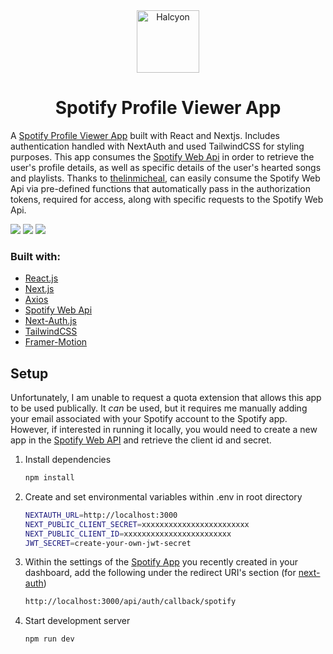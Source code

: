 <div align="center">
  <img alt="Halcyon" src="https://app-artworks.sfo3.digitaloceanspaces.com/spotify.svg" width="100" />
</div>
<h1 align="center">
  Spotify Profile Viewer App
</h1>

A [Spotify Profile Viewer App](http://spotify-profile-viewer-app.vercel.app/) built with React and Nextjs. Includes authentication handled with NextAuth and used TailwindCSS for styling purposes. This app consumes the [Spotify Web Api](https://developer.spotify.com/documentation/web-api/) in order to retrieve the user's profile details, as well as specific details of the user's hearted songs and playlists. Thanks to [thelinmicheal](https://github.com/thelinmichael/spotify-web-api-node), can easily consume the Spotify Web Api via pre-defined functions that automatically pass in the authorization tokens, required for access, along with specific requests to the Spotify Web Api.

![](https://i.imgur.com/cj9Hyi1.png)
![](https://i.imgur.com/6fjN3vu.png)
![](https://i.imgur.com/9GoVYYA.png)

### Built with:

-   [React.js](https://reactjs.org/)
-   [Next.js](https://nextjs.org/)
-   [Axios](https://axios-http.com/docs/intro)
-   [Spotify Web Api](https://github.com/thelinmichael/spotify-web-api-node)
-   [Next-Auth.js](https://next-auth.js.org/)
-   [TailwindCSS](https://tailwindcss.com/)
-   [Framer-Motion](https://www.framer.com/motion/)

## Setup

Unfortunately, I am unable to request a quota extension that allows this app to be used publically. It _can_ be used, but it requires me manually adding your email associated with your Spotify account to the Spotify app. However, if interested in running it locally, you would need to create a new app in the [Spotify Web API](https://developer.spotify.com/dashboard/applications) and retrieve the client id and secret.

1. Install dependencies

    ```bash
    npm install
    ```

2. Create and set environmental variables within .env in root directory

    ```bash
    NEXTAUTH_URL=http://localhost:3000
    NEXT_PUBLIC_CLIENT_SECRET=xxxxxxxxxxxxxxxxxxxxxxxx
    NEXT_PUBLIC_CLIENT_ID=xxxxxxxxxxxxxxxxxxxxxxxx
    JWT_SECRET=create-your-own-jwt-secret
    ```

3. Within the settings of the [Spotify App](https://developer.spotify.com/dashboard/) you recently created in your dashboard, add the following under the redirect URI's section (for [next-auth](https://next-auth.js.org/providers/spotify))

    ```bash
    http://localhost:3000/api/auth/callback/spotify
    ```

4. Start development server

    ```bash
    npm run dev
    ```
